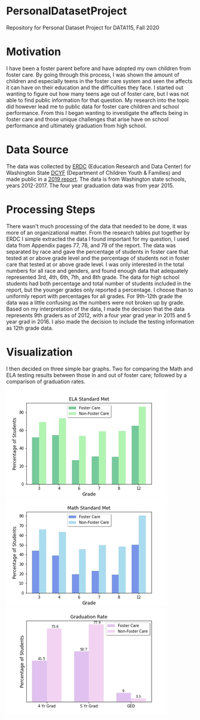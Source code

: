 # PersonalDatasetProject
Repository for Personal Dataset Project for DATA115, Fall 2020

# Motivation 
I have been a foster parent before and have adopted my own children from foster care. By going through this process, I was shown the amount of children and especially teens in the foster care system and seen the affects it can have on their education and the difficulties they face. I started out wanting to figure out how many teens age out of foster care, but I was not able to find public information for that question. My research into the topic did however lead me to public data for foster care children and school performance. From this I began wanting to investigate the affects being in foster care and those unique challenges that arise have on school performance and ultimately graduation from high school. 

# Data Source
The data was collected by [ERDC](https://erdc.wa.gov/) (Education Research and Data Center) for Washington State [DCYF](https://www.dcyf.wa.gov/practice/oiaa/reports) (Department of Children Youth & Families) and made public in a [2019 report](https://www.dcyf.wa.gov/sites/default/files/pdf/reports/FosterHomelessEducation.pdf). The data is from Washington state schools, years 2012-2017. The four year graduation data was from year 2015.

# Processing Steps 
There wasn't much processing of the data that needed to be done, it was more of an organizational matter. From the research tables put together by ERDC I simple extracted the data I found important for my question, I used data from Appendix pages 77, 78, and 79 of the report. The data was separated by race and gave the percentage of students in foster care that tested at or above grade level and the percentage of students not in foster care that tested at or above grade level. I was only interested in the total numbers for all race and genders, and found enough data that adequately represented 3rd, 4th, 6th, 7th, and 8th grade. The data for high school students had both percentage and total number of students included in the report, but the younger grades only reported a percentage. I choose than to uniformly report with percentages for all grades.  For 9th-12th grade the data was a little confusing as the numbers were not broken up by grade. Based on my interpretation of the data, I made the decision that the data represents 9th graders as of 2012, with a four year grad year in 2015 and 5 year grad in 2016. I also made the decision to include the testing information as 12th grade data. 

# Visualization
I then decided on three simple bar graphs. Two for comparing the Math and ELA testing results between those in and out of foster care; followed by a comparison of graduation rates. 


![Graph_1](https://raw.githubusercontent.com/Choliman/PersonalDatasetProject/master/ELA_Standards_Met.jpg) ![Graph_2](https://raw.githubusercontent.com/Choliman/PersonalDatasetProject/master/Math_Standards_Met.jpg)
![Graph_3](https://raw.githubusercontent.com/Choliman/PersonalDatasetProject/master/Graduation_Rate.jpg)
